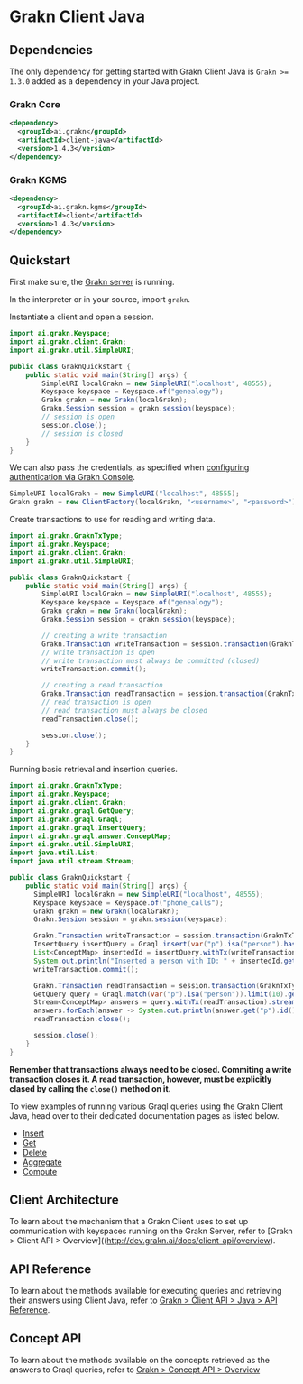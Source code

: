 # Grakn Client Java

## Dependencies
The only dependency for getting started with Grakn Client Java is `Grakn >= 1.3.0` added as a dependency in your Java project.

### Grakn Core

```xml
<dependency>
  <groupId>ai.grakn</groupId>
  <artifactId>client-java</artifactId>
  <version>1.4.3</version>
</dependency>
```

### Grakn KGMS

```xml
<dependency>
  <groupId>ai.grakn.kgms</groupId>
  <artifactId>client</artifactId>
  <version>1.4.3</version>
</dependency>
```

## Quickstart
First make sure, the [Grakn server](http://dev.grakn.ai/docs/running-grakn/install-and-run#start-the-grakn-server) is running.

In the interpreter or in your source, import `grakn`.

Instantiate a client and open a session.

```java
import ai.grakn.Keyspace;
import ai.grakn.client.Grakn;
import ai.grakn.util.SimpleURI;

public class GraknQuickstart {
    public static void main(String[] args) {
        SimpleURI localGrakn = new SimpleURI("localhost", 48555);
        Keyspace keyspace = Keyspace.of("genealogy");
        Grakn grakn = new Grakn(localGrakn);
        Grakn.Session session = grakn.session(keyspace);
        // session is open
        session.close();
        // session is closed
    }
}
```

We can also pass the credentials, as specified when [configuring authentication via Grakn Console](http://dev.grakn.ai/docs/management/users).

```java
SimpleURI localGrakn = new SimpleURI("localhost", 48555);
Grakn grakn = new ClientFactory(localGrakn, "<username>", "<password>").client();
```

Create transactions to use for reading and writing data.

```java
import ai.grakn.GraknTxType;
import ai.grakn.Keyspace;
import ai.grakn.client.Grakn;
import ai.grakn.util.SimpleURI;

public class GraknQuickstart {
    public static void main(String[] args) {
        SimpleURI localGrakn = new SimpleURI("localhost", 48555);
        Keyspace keyspace = Keyspace.of("genealogy");
        Grakn grakn = new Grakn(localGrakn);
        Grakn.Session session = grakn.session(keyspace);

        // creating a write transaction
        Grakn.Transaction writeTransaction = session.transaction(GraknTxType.WRITE);
        // write transaction is open
        // write transaction must always be committed (closed)
        writeTransaction.commit();

        // creating a read transaction
        Grakn.Transaction readTransaction = session.transaction(GraknTxType.READ);
        // read transaction is open
        // read transaction must always be closed
        readTransaction.close();

        session.close();
    }
}
```

Running basic retrieval and insertion queries.

```java
import ai.grakn.GraknTxType;
import ai.grakn.Keyspace;
import ai.grakn.client.Grakn;
import ai.grakn.graql.GetQuery;
import ai.grakn.graql.Graql;
import ai.grakn.graql.InsertQuery;
import ai.grakn.graql.answer.ConceptMap;
import ai.grakn.util.SimpleURI;
import java.util.List;
import java.util.stream.Stream;

public class GraknQuickstart {
    public static void main(String[] args) {
      SimpleURI localGrakn = new SimpleURI("localhost", 48555);
      Keyspace keyspace = Keyspace.of("phone_calls");
      Grakn grakn = new Grakn(localGrakn);
      Grakn.Session session = grakn.session(keyspace);

      Grakn.Transaction writeTransaction = session.transaction(GraknTxType.WRITE);
      InsertQuery insertQuery = Graql.insert(var("p").isa("person").has("first-name", "Elizabeth"));
      List<ConceptMap> insertedId = insertQuery.withTx(writeTransaction).execute();
      System.out.println("Inserted a person with ID: " + insertedId.get(0).get("p").id());
      writeTransaction.commit();

      Grakn.Transaction readTransaction = session.transaction(GraknTxType.READ);
      GetQuery query = Graql.match(var("p").isa("person")).limit(10).get();
      Stream<ConceptMap> answers = query.withTx(readTransaction).stream();
      answers.forEach(answer -> System.out.println(answer.get("p").id()));
      readTransaction.close();

      session.close();
    }
}
```

**Remember that transactions always need to be closed. Commiting a write transaction closes it. A read transaction, however, must be explicitly clased by calling the `close()` method on it.**

To view examples of running various Graql queries using the Grakn Client Java, head over to their dedicated documentation pages as listed below.

- [Insert](http://dev.grakn.ai/docs/query/insert-query)
- [Get](http://dev.grakn.ai/docs/query/get-query)
- [Delete](http://dev.grakn.ai/docs/query/delete-query)
- [Aggregate](http://dev.grakn.ai/docs/query/aggregate-query)
- [Compute](http://dev.grakn.ai/docs/query/compute-query)

## Client Architecture
To learn about the mechanism that a Grakn Client uses to set up communication with keyspaces running on the Grakn Server, refer to [Grakn > Client API > Overview]((http://dev.grakn.ai/docs/client-api/overview).

## API Reference
To learn about the methods available for executing queries and retrieving their answers using Client Java, refer to [Grakn > Client API > Java > API Reference](http://dev.grakn.ai/docs/client-api/java#api-reference).

## Concept API
To learn about the methods available on the concepts retrieved as the answers to Graql queries, refer to [Grakn > Concept API > Overview](http://dev.grakn.ai/docs/concept-api/overview)